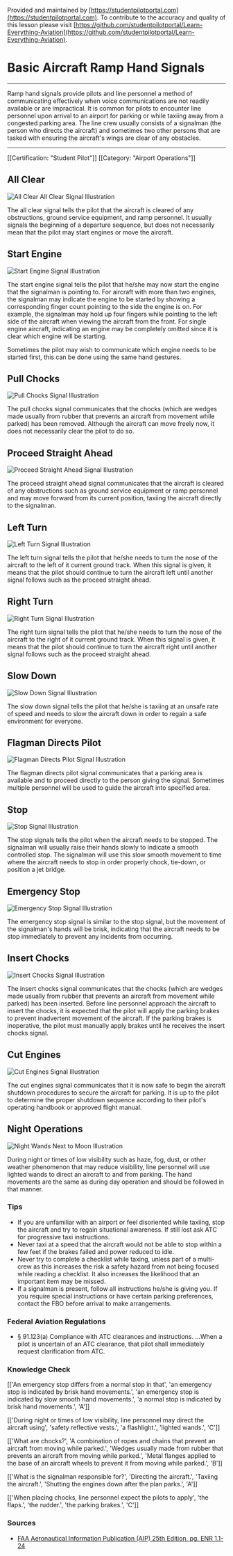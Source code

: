 <!--

*************************************************
Copyright © 2018 by Student Pilot Portal, LLC

None of the material in this Work supersedes any documents,
procedures, or regulations issued by the Federal Aviation
Administration.

The Licensors does NOT claim copyright on any material published herein
that was taken from United States government sources.

Licensed under the Apache License, Version 2.0 (the "License");
you may not use this file except in compliance with the License.
You may obtain a copy of the License at

http://www.apache.org/licenses/LICENSE-2.0

Unless required by applicable law or agreed to in writing, software
distributed under the License is distributed on an "AS IS" BASIS,
WITHOUT WARRANTIES OR CONDITIONS OF ANY KIND, either express or implied.
See the License for the specific language governing permissions and
limitations under the License.

-->
Provided and maintained by [https://studentpilotportal.com](https://studentpilotportal.com). To contribute to the accuracy and quality of this lesson please visit [https://github.com/studentpilotportal/Learn-Everything-Aviation](https://github.com/studentpilotportal/Learn-Everything-Aviation).

<!-- DO NOT CHANGE OR ALTER TEXT ABOVE -->



# Basic Aircraft Ramp Hand Signals

---

Ramp hand signals provide pilots and line personnel a method of communicating effectively when voice communications are not readily available or are impractical. It is common for pilots to encounter line personnel upon arrival to an airport for parking or while taxiing away from a congested parking area. The line crew usually consists of a signalman (the person who directs the aircraft) and sometimes two other persons that are tasked with ensuring the aircraft's wings are clear of any obstacles.

---


[[Certification: "Student Pilot"]]
[[Category: "Airport Operations"]]



## All Clear

![All Clear All Clear Signal Illustration](https://s3.us-east-2.amazonaws.com/media.studentpilotportal.com/images/lesson-graphics/0005-4525423594.png)

The all clear signal tells the pilot that the aircraft is cleared of any obstructions, ground service equipment, and ramp personnel. It usually signals the beginning of a departure sequence, but does not necessarily mean that the pilot may start engines or move the aircraft.



## Start Engine

![Start Engine Signal Illustration](https://s3.us-east-2.amazonaws.com/media.studentpilotportal.com/images/lesson-graphics/0005-4588575301.png)

The start engine signal tells the pilot that he/she may now start the engine that the signalman is pointing to. For aircraft with more than two engines, the signalman may indicate the engine to be started by showing a corresponding finger count pointing to the side the engine is on. For example, the signalman may hold up four fingers while pointing to the left side of the aircraft when viewing the aircraft from the front. For single engine aircraft, indicating an engine may be completely omitted since it is clear which engine will be starting.

Sometimes the pilot may wish to communicate which engine needs to be started first, this can be done using the same hand gestures.



## Pull Chocks

![Pull Chocks Signal Illustration](https://s3.us-east-2.amazonaws.com/media.studentpilotportal.com/images/lesson-graphics/0005-8589652368.png)

The pull chocks signal communicates that the chocks (which are wedges made usually from rubber that prevents an aircraft from movement while parked) has been removed. Although the aircraft can move freely now, it does not necessarily clear the pilot to do so.



## Proceed Straight Ahead

![Proceed Straight Ahead Signal Illustration](https://s3.us-east-2.amazonaws.com/media.studentpilotportal.com/images/lesson-graphics/0005-5420012365.png)

The proceed straight ahead signal communicates that the aircraft is cleared of any obstructions such as ground service equipment or ramp personnel and may move forward from its current position, taxiing the aircraft directly to the signalman.



## Left Turn

![Left Turn Signal Illustration](https://s3.us-east-2.amazonaws.com/media.studentpilotportal.com/images/lesson-graphics/0005-3301211285.png)

The left turn signal tells the pilot that he/she needs to turn the nose of the aircraft to the left of it current ground track. When this signal is given, it means that the pilot should continue to turn the aircraft left until another signal follows such as the proceed straight ahead.



## Right Turn

![Right Turn Signal Illustration](https://s3.us-east-2.amazonaws.com/media.studentpilotportal.com/images/lesson-graphics/0005-0002523011.png)

The right turn signal tells the pilot that he/she needs to turn the nose of the aircraft to the right of it current ground track. When this signal is given, it means that the pilot should continue to turn the aircraft right until another signal follows such as the proceed straight ahead.



## Slow Down

![Slow Down Signal Illustration](https://s3.us-east-2.amazonaws.com/media.studentpilotportal.com/images/lesson-graphics/0005-5425889777.png)

The slow down signal tells the pilot that he/she is taxiing at an unsafe rate of speed and needs to slow the aircraft down in order to regain a safe environment for everyone.



## Flagman Directs Pilot

![Flagman Directs Pilot Signal Illustration](https://s3.us-east-2.amazonaws.com/media.studentpilotportal.com/images/lesson-graphics/0005-8788968010.png)

The flagman directs pilot signal communicates that a parking area is available and to proceed directly to the person giving the signal. Sometimes multiple personnel will be used to guide the aircraft into specified area.



## Stop

![Stop Signal Illustration](https://s3.us-east-2.amazonaws.com/media.studentpilotportal.com/images/lesson-graphics/0005-5585554365.png)

The stop signals tells the pilot when the aircraft needs to be stopped. The signalman will usually raise their hands slowly to indicate a smooth controlled stop. The signalman will use this slow smooth movement to time where the aircraft needs to stop in order properly chock, tie-down, or position a jet bridge.



## Emergency Stop

![Emergency Stop Signal Illustration](https://s3.us-east-2.amazonaws.com/media.studentpilotportal.com/images/lesson-graphics/0005-1286902551.png)

The emergency stop signal is similar to the stop signal, but the movement of the signalman's hands will be brisk, indicating that the aircraft needs to be stop immediately to prevent any incidents from occurring.



## Insert Chocks

![Insert Chocks Signal Illustration](https://s3.us-east-2.amazonaws.com/media.studentpilotportal.com/images/lesson-graphics/0005-8585542560.png)

The insert chocks signal communicates that the chocks (which are wedges made usually from rubber that prevents an aircraft from movement while parked) has been inserted. Before line personnel approach the aircraft to insert the chocks, it is expected that the pilot will apply the parking brakes to prevent inadvertent movement of the aircraft. If the parking brakes is inoperative, the pilot must manually apply brakes until he receives the insert chocks signal.


## Cut Engines

![Cut Engines Signal Illustration](https://s3.us-east-2.amazonaws.com/media.studentpilotportal.com/images/lesson-graphics/0005-6685985201.png)

The cut engines signal communicates that it is now safe to begin the aircraft shutdown procedures to secure the aircraft for parking. It is up to the pilot to determine the proper shutdown sequence according to their pilot's operating handbook or approved flight manual.



## Night Operations

![Night Wands Next to Moon Illustration](https://s3.us-east-2.amazonaws.com/media.studentpilotportal.com/images/lesson-graphics/0005-5567556780.png)

During night or times of low visibility such as haze, fog, dust, or other weather phenomenon that may reduce visibility, line personnel will use lighted wands to direct an aircraft to and from parking. The hand movements are the same as during day operation and should be followed in that manner.



### Tips

- If you are unfamiliar with an airport or feel disoriented while taxiing, stop the aircraft and try to regain situational awareness. If still lost ask ATC for progressive taxi instructions.
- Never taxi at a speed that the aircraft would not be able to stop within a few feet if the brakes failed and power reduced to idle.
- Never try to complete a checklist while taxing, unless part of a multi-crew as this increases the risk a safety hazard from not being focused while reading a checklist. It also increases the likelihood that an important item may be missed.
- If a signalman is present, follow all instructions he/she is giving you. If you require special instructions or have certain parking preferences, contact the FBO before arrival to make arrangements.



### Federal Aviation Regulations

- <span class="badge-warning font-w700 px-1">&#167; 91.123(a)</span> Compliance with ATC clearances and instructions. ...When a pilot is uncertain of an ATC clearance, that pilot shall immediately request clarification from ATC.



### Knowledge Check

[['An emergency stop differs from a normal stop in that', 'an emergency stop is indicated by brisk hand movements.', 'an emergency stop is indicated by slow smooth hand movements.', 'a normal stop is indicated by brisk hand movements.', 'A']]

[['During night or times of low visibility, line personnel may direct the aircraft using', 'safety reflective vests.', 'a flashlight.', 'lighted wands.', 'C']]

[['What are chocks?', 'A combination of ropes and chains that prevent an aircraft from moving while parked.', 'Wedges usually made from rubber that prevents an aircraft from moving while parked.', 'Metal flanges applied to the base of an aircraft wheels to prevent it from moving while parked.', 'B']]

[['What is the signalman responsible for?', 'Directing the aircraft.', 'Taxiing the aircraft.', 'Shutting the engines down after the plan parks.', 'A']]

[['When placing chocks, line personnel expect the pilots to apply', 'the flaps.', 'the rudder.', 'the parking brakes.', 'C']]



### Sources

- [FAA Aeronautical Information Publication (AIP) 25th Edition, pg. ENR 1.1-24](https://www.faa.gov/air_traffic/publications)

